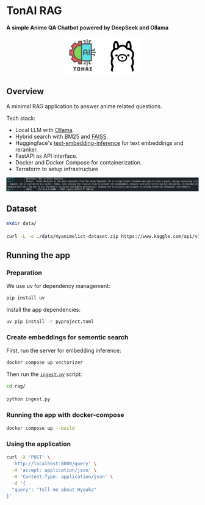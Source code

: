 # TonAI RAG

**A simple Anime QA Chatbot powered by DeepSeek and Ollama**

<p align="center">
   <img src="./assets/splash.png" height="100" />
   <img src="./assets/ollama_logo.png" height="100" />
</p>


## Overview
A minimal RAG application to answer anime related questions.

Tech stack: 
* Local LLM with [Ollama](https://github.com/ollama/ollama).
* Hybrid search with BM25 and [FAISS](https://github.com/.facebookresearch/faiss).
* Huggingface's [text-embedding-inference](https://github.com/huggingface/text-embeddings-inference) for text embeddings and reranker.
* FastAPI as API interface.
* Docker and Docker Compose for containerization.
* Terraform to setup infrastructure

<img src="./assets/test.png" />

## Dataset
```bash
mkdir data/

curl -L -o ./data/myanimelist-dataset.zip https://www.kaggle.com/api/v1/datasets/download/svanoo/myanimelist-dataset

```

## Running the app 

### Preparation
We use  uv for dependency management:

```bash
pip install uv
```

Install the app dependencies:

```bash
uv pip install -r pyproject.toml
```

### Create embeddings for sementic search
First, run the server for embedding inference:
```bash
docker compose up vectorizer
```

Then run the [`ingest.py`](rag/ingest.py) script:
```bash
cd rag/

python ingest.py
```

### Running the app with docker-compose
```bash
docker compose up --build
```

### Using the application
```bash
curl -X 'POST' \
  'http://localhost:8000/query' \
  -H 'accept: application/json' \
  -H 'Content-Type: application/json' \
  -d '{
  "query": "Tell me about Hyouka"
}'
```
